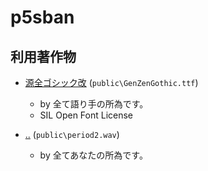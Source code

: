 # p5sban

## 利用著作物

-   [源全ゴシック改](https://drive.google.com/drive/folders/19WidrJoCmI5qLJV-eR_ydURIwxB2-DSH) (`public\GenZenGothic.ttf`)
    -   by 全て語り手の所為です。
    -   SIL Open Font License

-   [..](https://www.youtube.com/watch?v=7CUpc5K1li4) (`public\period2.wav`)
    -   by 全てあなたの所為です。
